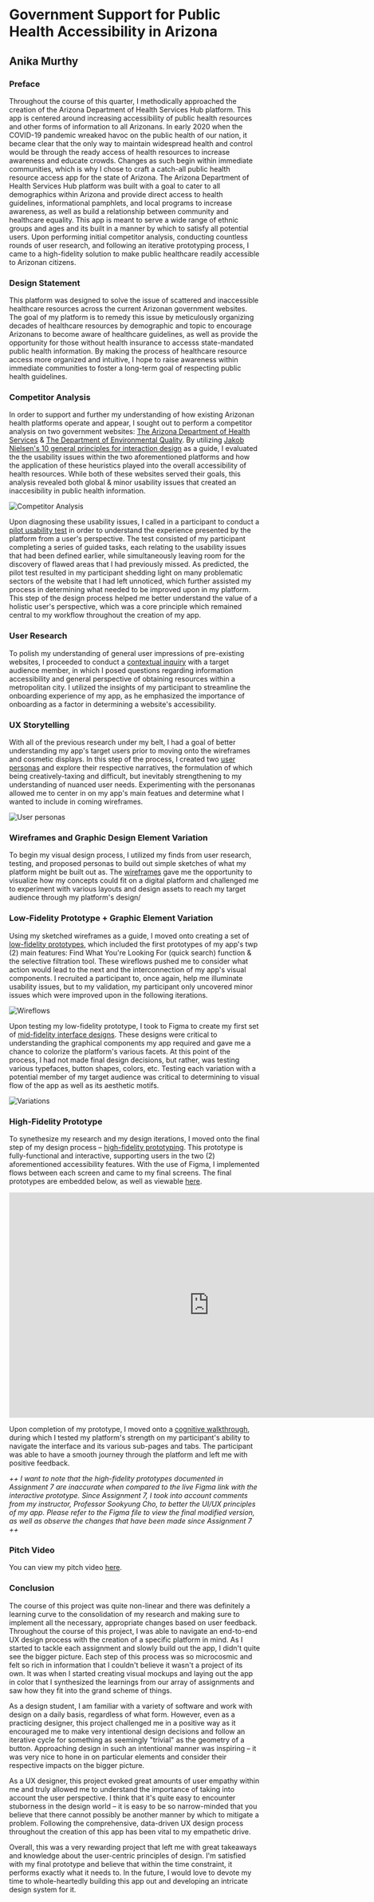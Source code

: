 # Government Support for Public Health Accessibility in Arizona

## Anika Murthy


### Preface

Throughout the course of this quarter, I methodically approached the creation of the Arizona Department of Health Services Hub platform. This app is centered around increasing accessibility of public health resources and other forms of information to all Arizonans. In early 2020 when the COVID-19 pandemic wreaked havoc on the public health of our nation, it became clear that the only way to maintain widespread health and control would be through the ready access of health resources to increase awareness and educate crowds. Changes as such begin within immediate communities, which is why I chose to craft a catch-all public health resource access app for the state of Arizona. The Arizona Department of Health Services Hub platform was built with a goal to cater to all demographics within Arizona and provide direct access to health guidelines, informational pamphlets, and local programs to increase awareness, as well as build a relationship between community and healthcare equality. This app is meant to serve a wide range of ethnic groups and ages and its built in a manner by which to satisfy all potential users. Upon performing initial competitor analysis, conducting countless rounds of user research, and following an iterative prototyping process, I came to a high-fidelity solution to make public healthcare readily accessible to Arizonan citizens.

### Design Statement
This platform was designed to solve the issue of scattered and inaccessible healthcare resources across the current Arizonan government websites. The goal of my platform is to remedy this issue by meticulously organizing decades of healthcare resources by demographic and topic to encourage Arizonans to become aware of healthcare guidelines, as well as provide the opportunity for those without health insurance to accesss state-mandated public health information. By making the process of healthcare resource access more organized and intuitive, I hope to raise awareness within immediate communities to foster a long-term goal of respecting public health guidelines.

### Competitor Analysis

In order to support and further my understanding of how existing Arizonan health platforms operate and appear, I sought out to perform a competitor analysis on two government websites: [The Arizona Department of Health Services](https://www.azdhs.gov/index.php) & [The Department of Environmental Quality](https://azdeq.gov/). By utilizing [Jakob Nielsen's 10 general principles for interaction design](https://www.nngroup.com/articles/ten-usability-heuristics/) as a guide, I evaluated the the usability issues within the two aforementioned platforms and how the application of these heuristics played into the overall accessibility of health resources. While both of these websites served their goals, this analysis revealed both global & minor usability issues that created an inaccesibility in public health information.

![Competitor Analysis](competitoranalysis.png)

Upon diagnosing these usability issues, I called in a participant to conduct a [pilot usability test](https://github.com/anika1222/DH110-2021F/blob/main/assignment02/README.md) in order to understand the experience presented by the platform from a user's perspective. The test consisted of my participant completing a series of guided tasks, each relating to the usability issues that had been defined earlier, while simultaneously leaving room for the discovery of flawed areas that I had previously missed. As predicted, the pilot test resulted in my participant shedding light on many problematic sectors of the website that I had left unnoticed, which further assisted my process in determining what needed to be improved upon in my platform. This step of the design process helped me better understand the value of a holistic user's perspective, which was a core principle which remained central to my workflow throughout the creation of my app. 

### User Research

To polish my understanding of general user impressions of pre-existing websites, I proceeded to conduct a [contextual inquiry](https://github.com/anika1222/DH110-2021F/blob/main/assignment03/README.md) with a target audience member, in which I posed questions regarding information accessibility and general perspective of obtaining resources within a metropolitan city. I utilized the insights of my participant to streamline the onboarding experience of my app, as he emphasized the importance of onboarding as a factor in determining a website's accessibility.

###  UX Storytelling

With all of the previous research under my belt, I had a goal of better understanding my app's target users prior to moving onto the wireframes and cosmetic displays. In this step of the process, I created two [user personas](https://github.com/anika1222/DH110-2021F/blob/main/assignment04/README.md) and explore their respective narratives, the formulation of which being creatively-taxing and difficult, but inevitably strengthening to my understanding of nuanced user needs. Experimenting with the personanas allowed me to center in on my app's main featues and determine what I wanted to include in coming wireframes.

![User personas](personas.png)

### Wireframes and Graphic Design Element Variation

To begin my visual design process, I utilized my finds from user research, testing, and proposed personas to build out simple sketches of what my platform might be built out as. The [wireframes](https://github.com/anika1222/DH110-2021F/blob/main/assignment05/README.md) gave me the opportunity to visualize how my concepts could fit on a digital platform and challenged me to experiment with various layouts and design assets to reach my target audience through my platform's design/

### Low-Fidelity Prototype + Graphic Element Variation

Using my sketched wireframes as a guide, I moved onto creating a set of [low-fidelity prototypes](https://github.com/anika1222/DH110-2021F/blob/main/assignment05/README.md), which included the first prototypes of my app's twp (2) main features: Find What You're Looking For (quick search) function & the selective filtration tool. These wireflows pushed me to consider what action would lead to the next and the interconnection of my app's visual components. I recruited a participant to, once again, help me illuminate usability issues, but to my validation, my participant only uncovered minor issues which were improved upon in the following iterations. 

![Wireflows](wireflows.png)

Upon testing my low-fidelity prototype, I took to Figma to create my first set of [mid-fidelity interface designs](https://github.com/anika1222/DH110-2021F/blob/main/assignment06/README.md). These designs were critical to understanding the graphical components my app required and gave me a chance to colorize the platform's various facets. At this point of the process, I had not made final design decisions, but rather, was testing various typefaces, button shapes, colors, etc. Testing each variation with a potential member of my target audience was critical to determining to visual flow of the app as well as its aesthetic motifs.

![Variations](variations.png)

### High-Fidelity Prototype

To synethesize my research and my design iterations, I moved onto the final step of my design process – [high-fidelity prototyping](https://github.com/anika1222/DH110-2021F/blob/main/assignment07/README.md). This prototype is fully-functional and interactive, supporting users in the two (2) aforementioned accessibility features. With the use of Figma, I implemented flows between each screen and came to my final screens. The final prototypes are embedded below, as well as viewable [here](https://www.figma.com/proto/1vvIcMtxdu8Yr9WSCAGG6w/Interactive-Prototype?scaling=scale-down&page-id=0%3A1&starting-point-node-id=2%3A2&node-id=2%3A2). 

<iframe style="border: 1px solid rgba(0, 0, 0, 0.1);" width="800" height="450" src="https://www.figma.com/embed?embed_host=share&url=https%3A%2F%2Fwww.figma.com%2Fproto%2F1vvIcMtxdu8Yr9WSCAGG6w%2FInteractive-Prototype%3Fscaling%3Dscale-down%26page-id%3D0%253A1%26starting-point-node-id%3D2%253A2%26node-id%3D2%253A2" allowfullscreen></iframe>

Upon completion of my prototype, I moved onto a [cognitive walkthrough](https://github.com/anika1222/DH110-2021F/blob/main/assignment07/README.md), during which I tested my platform's strength on my participant's ability to navigate the interface and its various sub-pages and tabs. The participant was able to have a smooth journey through the platform and left me with positive feedback.

*++ *I want to note that the high-fidelity prototypes documented in Assignment 7 are inaccurate when compared to the live Figma link with the interactive prototype. Since Assignment 7, I took into account comments from my instructor, Professor Sookyung Cho, to better the UI/UX principles of my app. Please refer to the Figma file to view the final modified version, as well as observe the changes that have been made since Assignment 7* ++*

### Pitch Video

You can view my pitch video [here](x).

### Conclusion

The course of this project was quite non-linear and there was definitely a learning curve to the consolidation of my research and making sure to implement all the necessary, appropriate changes based on user feedback. Throughout the course of this project, I was able to navigate an end-to-end UX design process with the creation of a specific platform in mind. As I started to tackle each assignment and slowly build out the app, I didn't quite see the bigger picture. Each step of this process was so microcosmic and felt so rich in information that I couldn't believe it wasn't a project of its own. It was when I started creating visual mockups and laying out the app in color that I synthesized the learnings from our array of assignments and saw how they fit into the grand scheme of things.

As a design student, I am familiar with a variety of software and work with design on a daily basis, regardless of what form. However, even as a practicing designer, this project challenged me in a positive way as it encouraged me to make very intentional design decisions and follow an iterative cycle for something as seemingly "trivial" as the geometry of a button. Approaching design in such an intentional manner was inspiring – it was very nice to hone in on particular elements and consider their respective impacts on the bigger picture.

As a UX designer, this project evoked great amounts of user empathy within me and truly allowed me to understand the importance of taking into account the user perspective. I think that it's quite easy to encounter stuborness in the design world – it is easy to be so narrow-minded that you believe that there cannot possibly be another manner by which to mitigate a problem. Following the comprehensive, data-driven UX design process throughout the creation of this app has been vital to my empathetic drive. 

Overall, this was a very rewarding project that left me with great takeaways and knowledge about the user-centric principles of design. I'm satisfied with my final prototype and believe that within the time constraint, it performs exactly what it needs to. In the future, I would love to devote my time to whole-heartedly building this app out and developing an intricate design system for it.
